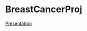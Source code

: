 # BreastCancerProj
[Presentation](https://docs.google.com/presentation/d/1k5XLLFSD04xXEdC17xU_hNgqtTgotCzcA5jkRrn-RNY/edit#slide=id.p)
